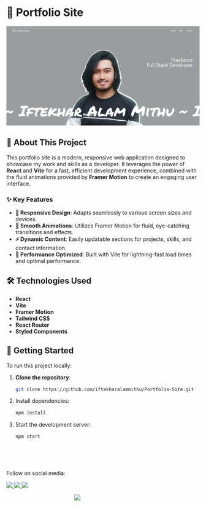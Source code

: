 # 🌟 Portfolio Site

![Portfolio Site Preview](src/assets/Portfo.png)

## 📖 About This Project

This portfolio site is a modern, responsive web application designed to showcase my work and skills as a developer. It leverages the power of **React** and **Vite** for a fast, efficient development experience, combined with the fluid animations provided by **Framer Motion** to create an engaging user interface.

### ✨ Key Features

- **📱 Responsive Design**: Adapts seamlessly to various screen sizes and devices.
- **🎨 Smooth Animations**: Utilizes Framer Motion for fluid, eye-catching transitions and effects.
- **⚡ Dynamic Content**: Easily updatable sections for projects, skills, and contact information.
- **🚀 Performance Optimized**: Built with Vite for lightning-fast load times and optimal performance.

## 🛠️ Technologies Used

- **React**
- **Vite**
- **Framer Motion**
- **Tailwind CSS**
- **React Router**
- **Styled Components**

## 🚀 Getting Started

To run this project locally:

1. **Clone the repository**:

   ```bash
   git clone https://github.com/iftekharalammithu/Portfolio-Site.git

   ```

2. Install dependencies:
   ```bash
   npm install
   ```
3. Start the development server:
   ```bash
   npm start
   ```

<br/>
<br/>
<br/>

Follow on social media:

[<img src="https://user-images.githubusercontent.com/74038190/235294011-b8074c31-9097-4a65-a594-4151b58743a8.gif" width="50">
](https://x.com/M1thuChowdhury)
[<img src="https://user-images.githubusercontent.com/74038190/235294012-0a55e343-37ad-4b0f-924f-c8431d9d2483.gif" width="50">
](https://www.linkedin.com/in/iftekharalammithu/)
[<img src="https://user-images.githubusercontent.com/74038190/235294013-a33e5c43-a01c-43f6-b44d-a406d8b4ab75.gif" width="50">
](https://www.instagram.com/iftekharalammithu/)

<div style="text-align: center;">
  <a href="https://www.buymeacoffee.com/iftekharalammithu">
    <img src="https://media.giphy.com/media/o7RZbs4KAA6tvM4H6j/giphy.gif" style=" display: block; margin: auto;" width="150">
  </a>
</div>
